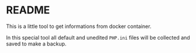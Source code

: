 # README

This is a little tool to get informations from docker container.

In this special tool all default and unedited `PHP.ini` files will be collected and saved to make a backup.
